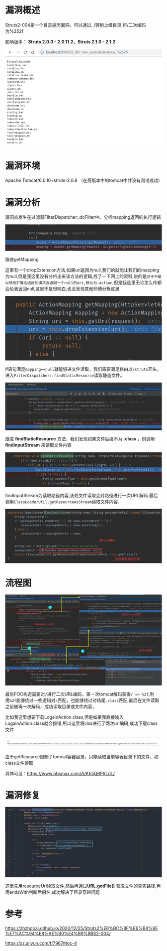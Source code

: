 # 漏洞概述

Struts2-004是一个目录遍历漏洞。可以通过../转到上级目录 将/二次编码为%252f

影响版本： **Struts 2.0.0 - 2.0.11.2、Struts 2.1.0 - 2.1.2** 

![image-20210807152936651](S2-004/image-20210807152936651.png)

# 漏洞环境

Apache Tomcat/6.0.10+struts-2.0.8 （在高版本中的tomcat中并没有测试成功）

# 漏洞分析

漏洞点发生在过滤器FilterDispatcher::doFilter中。分析mapping返回的执行逻辑

![image-20210807151504020](S2-004/image-20210807151504020.png)

跟进getMapping

这里有一个dropExtension方法,如果uri返回为null,我们的就能让我们的mapping为null,但是我这里没有分析出来该方法的逻辑,找了一下网上的资料,说的是`对于不是以特地扩展名结尾的请求会返回一个null的uri,默认为.action`,但是我这里无论怎么传都会给我返回null,这里不是很明白,也没发现其他师傅分析这里

![image-20210807151605747](S2-004/image-20210807151605747.png)

if语句满足`mapping==null`就能够进文件读取，我们需要满足路由以`/struts`开头，进入`FilterDispatcher::findStaticResource`读取静态文件。

![image-20210807141625654](S2-004/image-20210807141625654.png)

跟进 **findStaticResource** 方法，我们发现如果文件后缀不为 **.class** ，则调用 **findInputStream** 来读取文件内容

![image-20210807151013433](S2-004/image-20210807151013433.png)

findInputStream为读取路径内容,该处文件读取会对路径进行一次URL解码.最后调用`ClassLoaderUtil.getResourceAsStream`读取文件内容.

![image-20210807151145520](S2-004/image-20210807151145520.png)

# 流程图

![image-20210807150917765](S2-004/image-20210807150917765.png)

最后POC构造需要对`/`进行二次URL编码，第一次tomcat解码获得`/ => %2f`,利用`%2f`能够绕过一些逻辑对`/`匹配，也能够绕过对结尾`.class`匹配,最后在文件读取之前被再一次解码，成功读取目录或文件内容，

比如我这里想要下载LogainAction.class,但是如果我直接输入LogainAction.class就会报错,所以这里将clss进行了两次url编码,成功下载class文件

![image-20210807161331858](S2-004/image-20210807161331858.png)

由于getResource限制了tomcat容器目录，只能读取当前容器目录下的文件，如class文件读取

具体可见：https://www.bbsmax.com/A/KE5Q6PRLdL/

# 漏洞修复

![image-20201225221110696](S2-004/image-20201225221110696.png)

这里先用resourceUrl读取文件,然后再通过**URL.getFile()** 获取文件的真实路径,再用endsWith判断后缀名,成功解决了目录穿越问题

# 参考

https://zhzhdoai.github.io/2020/12/25/Struts2%E6%BC%8F%E6%B4%9E%E7%AC%94%E8%AE%B0%E4%B9%8BS2-004/

https://xz.aliyun.com/t/7967#toc-4